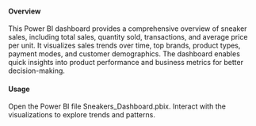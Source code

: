 #### Overview
This Power BI dashboard provides a comprehensive overview of sneaker sales, including total sales, quantity sold, transactions, and average price per unit. It visualizes sales trends over time, top brands, product types, payment modes, and customer demographics. The dashboard enables quick insights into product performance and business metrics for better decision-making.
#### Usage
Open the Power BI file Sneakers_Dashboard.pbix.
Interact with the visualizations to explore trends and patterns.
